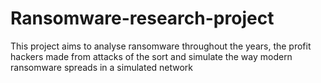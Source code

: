 # Ransomware-research-project
This project aims to analyse ransomware throughout the years, the profit hackers made from attacks of the sort and simulate the way modern ransomware spreads in a simulated network